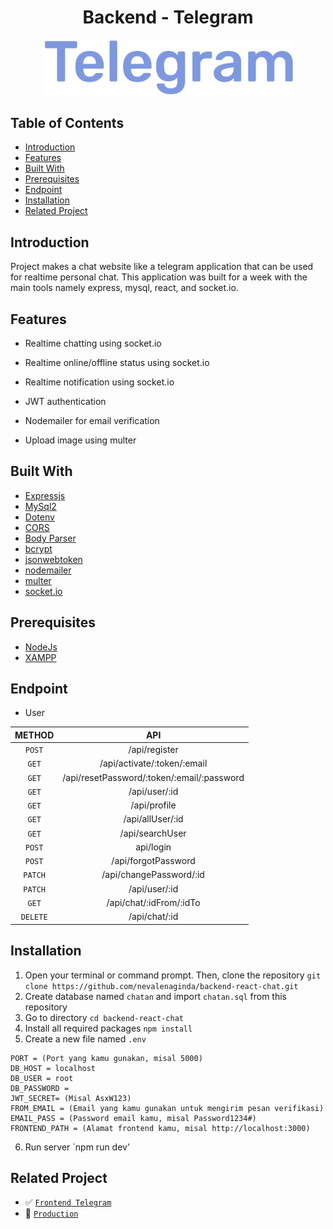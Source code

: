<h1 align="center">Backend - Telegram</h1>
<p align="center">
  <a href="https://chatting-telegram.netlify.app/" target="_blank"><img src="https://github.com/chaerulmarwan20/telegram-app/raw/master/src/assets/screenshots/Telegram.png"  width="400" alt="Telegram" border="0" /></a>
</p>

## Table of Contents

- [Introduction](#introduction)
- [Features](#features)
- [Built With](#built-with)
- [Prerequisites](#prerequisites)
- [Endpoint](#endpoint)
- [Installation](#installation)
- [Related Project](#related-project)

## Introduction

Project makes a chat website like a telegram application that can be used for realtime personal chat. This application was built for a week with the main tools namely express, mysql, react, and socket.io.

## Features

- Realtime chatting using socket.io

- Realtime online/offline status using socket.io

- Realtime notification using socket.io

- JWT authentication

- Nodemailer for email verification

- Upload image using multer


## Built With

- [Expressjs]
- [MySql2]
- [Dotenv]
- [CORS]
- [Body Parser]
- [bcrypt]
- [jsonwebtoken]
- [nodemailer]
- [multer]
- [socket.io]

[Expressjs]: https://www.npmjs.com/package/express
[MySql2]: https://www.npmjs.com/package/mysql2
[Dotenv]: https://www.npmjs.com/package/dotenv
[CORS]: https://www.npmjs.com/package/cors
[Body Parser]: https://www.npmjs.com/package/body-parser
[Nodemon]: https://www.npmjs.com/package/nodemon
[bcrypt]: https://www.npmjs.com/package/bcrypt
[jsonwebtoken]: https://www.npmjs.com/package/jsonwebtoken
[socket.io]: https://www.npmjs.com/package/socket.io
[multer]: https://www.npmjs.com/package/multer
[nodemailer]: https://www.npmjs.com/package/nodemailer

## Prerequisites

- [NodeJs](https://nodejs.org/en/download/)
- [XAMPP](https://www.apachefriends.org/index.html)

## Endpoint

- User

|  METHOD  |                          API                          |
| :------: | :---------------------------------------------------: |
|  `POST`  |                     /api/register                     |
|  `GET`   |           /api/activate/:token/:email                 |
|  `GET`   |    /api/resetPassword/:token/:email/:password         |
|  `GET`   |                    /api/user/:id                      |
|  `GET`   |                     /api/profile                      |
|  `GET`   |                   /api/allUser/:id                    |
|  `GET`   |                    /api/searchUser                    |
|  `POST`  |                        api/login                      |
|  `POST`  |                   /api/forgotPassword                 |
|  `PATCH` |              /api/changePassword/:id                  |
|  `PATCH` |                       /api/user/:id                   |
|  `GET`   |                /api/chat/:idFrom/:idTo                |
|  `DELETE`|                      /api/chat/:id                    |

## Installation

1. Open your terminal or command prompt. Then, clone the repository `git clone https://github.com/nevalenaginda/backend-react-chat.git`
2. Create database named `chatan` and import `chatan.sql` from this repository
3. Go to directory `cd backend-react-chat`
4. Install all required packages `npm install`
5. Create a new file named `.env`
```
PORT = (Port yang kamu gunakan, misal 5000)
DB_HOST = localhost
DB_USER = root
DB_PASSWORD = 
JWT_SECRET= (Misal AsxW123)
FROM_EMAIL = (Email yang kamu gunakan untuk mengirim pesan verifikasi)
EMAIL_PASS = (Password email kamu, misal Password1234#)
FRONTEND_PATH = (Alamat frontend kamu, misal http://localhost:3000)
```
6. Run server `npm run dev'

## Related Project

- :white_check_mark: [`Frontend Telegram`](https://github.com/nevalenaginda/frontend-react-chat/)
- :rocket: [`Production`](https://telegram-webku.netlify.app/)
